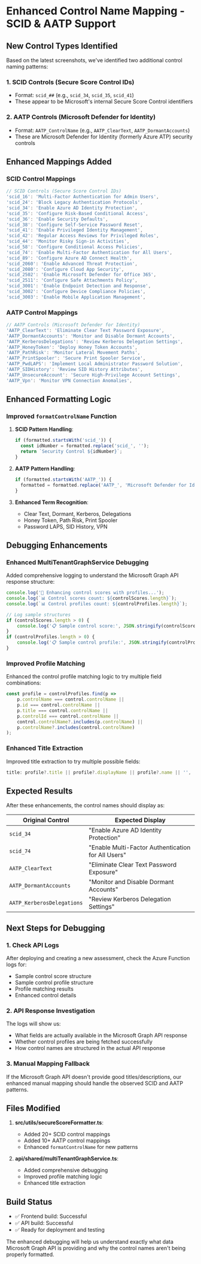# Enhanced Control Name Mapping - SCID & AATP Support

## New Control Types Identified

Based on the latest screenshots, we've identified two additional control naming patterns:

### 1. SCID Controls (Secure Score Control IDs)
- Format: `scid_##` (e.g., `scid_34`, `scid_35`, `scid_41`)
- These appear to be Microsoft's internal Secure Score Control identifiers

### 2. AATP Controls (Microsoft Defender for Identity)
- Format: `AATP_ControlName` (e.g., `AATP_ClearText`, `AATP_DormantAccounts`)
- These are Microsoft Defender for Identity (formerly Azure ATP) security controls

## Enhanced Mappings Added

### SCID Control Mappings
```typescript
// SCID Controls (Secure Score Control IDs)
'scid_16': 'Multi-Factor Authentication for Admin Users',
'scid_24': 'Block Legacy Authentication Protocols',
'scid_34': 'Enable Azure AD Identity Protection',
'scid_35': 'Configure Risk-Based Conditional Access',
'scid_36': 'Enable Security Defaults',
'scid_38': 'Configure Self-Service Password Reset',
'scid_41': 'Enable Privileged Identity Management',
'scid_42': 'Regular Access Reviews for Privileged Roles',
'scid_44': 'Monitor Risky Sign-in Activities',
'scid_58': 'Configure Conditional Access Policies',
'scid_74': 'Enable Multi-Factor Authentication for All Users',
'scid_89': 'Configure Azure AD Connect Health',
'scid_2060': 'Enable Advanced Threat Protection',
'scid_2080': 'Configure Cloud App Security',
'scid_2502': 'Enable Microsoft Defender for Office 365',
'scid_2511': 'Configure Safe Attachments Policy',
'scid_3001': 'Enable Endpoint Detection and Response',
'scid_3002': 'Configure Device Compliance Policies',
'scid_3003': 'Enable Mobile Application Management',
```

### AATP Control Mappings
```typescript
// AATP Controls (Microsoft Defender for Identity)
'AATP_ClearText': 'Eliminate Clear Text Password Exposure',
'AATP_DormantAccounts': 'Monitor and Disable Dormant Accounts',
'AATP_KerberosDelegations': 'Review Kerberos Delegation Settings',
'AATP_HoneyToken': 'Deploy Honey Token Accounts',
'AATP_PathRisk': 'Monitor Lateral Movement Paths',
'AATP_PrintSpooler': 'Secure Print Spooler Service',
'AATP_PwdLAPS': 'Implement Local Administrator Password Solution',
'AATP_SIDHistory': 'Review SID History Attributes',
'AATP_UnsecureAccount': 'Secure High-Privilege Account Settings',
'AATP_Vpn': 'Monitor VPN Connection Anomalies',
```

## Enhanced Formatting Logic

### Improved `formatControlName` Function

1. **SCID Pattern Handling**:
   ```typescript
   if (formatted.startsWith('scid_')) {
     const idNumber = formatted.replace('scid_', '');
     return `Security Control ${idNumber}`;
   }
   ```

2. **AATP Pattern Handling**:
   ```typescript
   if (formatted.startsWith('AATP_')) {
     formatted = formatted.replace('AATP_', 'Microsoft Defender for Identity: ');
   }
   ```

3. **Enhanced Term Recognition**:
   - Clear Text, Dormant, Kerberos, Delegations
   - Honey Token, Path Risk, Print Spooler
   - Password LAPS, SID History, VPN

## Debugging Enhancements

### Enhanced MultiTenantGraphService Debugging

Added comprehensive logging to understand the Microsoft Graph API response structure:

```typescript
console.log('🔧 Enhancing control scores with profiles...');
console.log(`📊 Control scores count: ${controlScores.length}`);
console.log(`📊 Control profiles count: ${controlProfiles.length}`);

// Log sample structures
if (controlScores.length > 0) {
    console.log('📋 Sample control score:', JSON.stringify(controlScores[0], null, 2));
}
if (controlProfiles.length > 0) {
    console.log('📋 Sample control profile:', JSON.stringify(controlProfiles[0], null, 2));
}
```

### Improved Profile Matching

Enhanced the control profile matching logic to try multiple field combinations:

```typescript
const profile = controlProfiles.find(p => 
    p.controlName === control.controlName || 
    p.id === control.controlName ||
    p.title === control.controlName ||
    p.controlId === control.controlName ||
    control.controlName?.includes(p.controlName) ||
    p.controlName?.includes(control.controlName)
);
```

### Enhanced Title Extraction

Improved title extraction to try multiple possible fields:

```typescript
title: profile?.title || profile?.displayName || profile?.name || '',
```

## Expected Results

After these enhancements, the control names should display as:

| Original Control | Expected Display |
|-----------------|------------------|
| `scid_34` | "Enable Azure AD Identity Protection" |
| `scid_74` | "Enable Multi-Factor Authentication for All Users" |
| `AATP_ClearText` | "Eliminate Clear Text Password Exposure" |
| `AATP_DormantAccounts` | "Monitor and Disable Dormant Accounts" |
| `AATP_KerberosDelegations` | "Review Kerberos Delegation Settings" |

## Next Steps for Debugging

### 1. Check API Logs
After deploying and creating a new assessment, check the Azure Function logs for:
- Sample control score structure
- Sample control profile structure  
- Profile matching results
- Enhanced control details

### 2. API Response Investigation
The logs will show us:
- What fields are actually available in the Microsoft Graph API response
- Whether control profiles are being fetched successfully
- How control names are structured in the actual API response

### 3. Manual Mapping Fallback
If the Microsoft Graph API doesn't provide good titles/descriptions, our enhanced manual mapping should handle the observed SCID and AATP patterns.

## Files Modified

1. **src/utils/secureScoreFormatter.ts**:
   - Added 20+ SCID control mappings
   - Added 10+ AATP control mappings
   - Enhanced `formatControlName` for new patterns

2. **api/shared/multiTenantGraphService.ts**:
   - Added comprehensive debugging
   - Improved profile matching logic
   - Enhanced title extraction

## Build Status

- ✅ Frontend build: Successful
- ✅ API build: Successful
- ✅ Ready for deployment and testing

The enhanced debugging will help us understand exactly what data Microsoft Graph API is providing and why the control names aren't being properly formatted.
